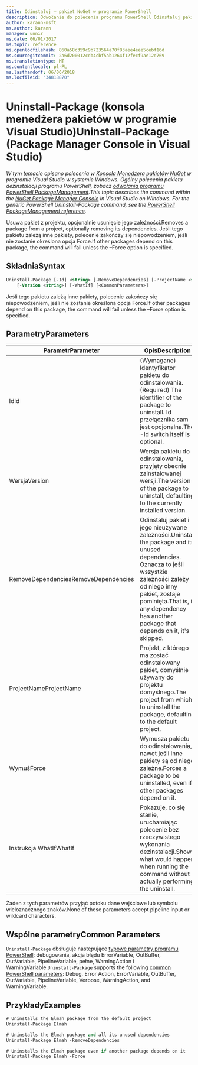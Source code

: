 ```yaml
---
title: Odinstaluj — pakiet NuGet w programie PowerShell
description: Odwołanie do polecenia programu PowerShell Odinstaluj pakiet w konsoli Menedżera pakietów NuGet w programie Visual Studio.
author: karann-msft
ms.author: karann
manager: unnir
ms.date: 06/01/2017
ms.topic: reference
ms.openlocfilehash: 860a58c359c9b723564a70f83aee4eee5cebf16d
ms.sourcegitcommit: 2a6d200012cdb4cbf5ab1264f12fecf9ae12d769
ms.translationtype: MT
ms.contentlocale: pl-PL
ms.lasthandoff: 06/06/2018
ms.locfileid: "34818870"
---
```

# <a name="uninstall-package-package-manager-console-in-visual-studio"></a><span data-ttu-id="3cf5a-103">Uninstall-Package (konsola menedżera pakietów w programie Visual Studio)</span><span class="sxs-lookup"><span data-stu-id="3cf5a-103">Uninstall-Package (Package Manager Console in Visual Studio)</span></span>

<span data-ttu-id="3cf5a-104">*W tym temacie opisano polecenia w [Konsola Menedżera pakietów NuGet](package-manager-console.md) w programie Visual Studio w systemie Windows. Ogólny polecenia pakietu dezinstalacji programu PowerShell, zobacz [odwołania programu PowerShell PackageManagement](/powershell/module/packagemanagement/?view=powershell-6).*</span><span class="sxs-lookup"><span data-stu-id="3cf5a-104">*This topic describes the command within the [NuGet Package Manager Console](package-manager-console.md) in Visual Studio on Windows. For the generic PowerShell Uninstall-Package command, see the [PowerShell PackageManagement reference](/powershell/module/packagemanagement/?view=powershell-6).*</span></span>

<span data-ttu-id="3cf5a-105">Usuwa pakiet z projektu, opcjonalnie usunięcie jego zależności.</span><span class="sxs-lookup"><span data-stu-id="3cf5a-105">Removes a package from a project, optionally removing its dependencies.</span></span> <span data-ttu-id="3cf5a-106">Jeśli tego pakietu zależą inne pakiety, polecenie zakończy się niepowodzeniem, jeśli nie zostanie określona opcja Force.</span><span class="sxs-lookup"><span data-stu-id="3cf5a-106">If other packages depend on this package, the command will fail unless the –Force option is specified.</span></span>

## <a name="syntax"></a><span data-ttu-id="3cf5a-107">Składnia</span><span class="sxs-lookup"><span data-stu-id="3cf5a-107">Syntax</span></span>

```ps
Uninstall-Package [-Id] <string> [-RemoveDependencies] [-ProjectName <string>] [-Force]
    [-Version <string>] [-WhatIf] [<CommonParameters>]
```

<span data-ttu-id="3cf5a-108">Jeśli tego pakietu zależą inne pakiety, polecenie zakończy się niepowodzeniem, jeśli nie zostanie określona opcja Force.</span><span class="sxs-lookup"><span data-stu-id="3cf5a-108">If other packages depend on this package, the command will fail unless the –Force option is specified.</span></span>

## <a name="parameters"></a><span data-ttu-id="3cf5a-109">Parametry</span><span class="sxs-lookup"><span data-stu-id="3cf5a-109">Parameters</span></span>

| <span data-ttu-id="3cf5a-110">Parametr</span><span class="sxs-lookup"><span data-stu-id="3cf5a-110">Parameter</span></span> | <span data-ttu-id="3cf5a-111">Opis</span><span class="sxs-lookup"><span data-stu-id="3cf5a-111">Description</span></span> |
| --- | --- |
| <span data-ttu-id="3cf5a-112">Id</span><span class="sxs-lookup"><span data-stu-id="3cf5a-112">Id</span></span> | <span data-ttu-id="3cf5a-113">(Wymagane) Identyfikator pakietu do odinstalowania.</span><span class="sxs-lookup"><span data-stu-id="3cf5a-113">(Required) The identifier of the package to uninstall.</span></span> <span data-ttu-id="3cf5a-114">Id przełącznika sam jest opcjonalna.</span><span class="sxs-lookup"><span data-stu-id="3cf5a-114">The -Id switch itself is optional.</span></span> |
| <span data-ttu-id="3cf5a-115">Wersja</span><span class="sxs-lookup"><span data-stu-id="3cf5a-115">Version</span></span> | <span data-ttu-id="3cf5a-116">Wersja pakietu do odinstalowania, przyjęty obecnie zainstalowanej wersji.</span><span class="sxs-lookup"><span data-stu-id="3cf5a-116">The version of the package to uninstall, defaulting to the currently installed version.</span></span> |
| <span data-ttu-id="3cf5a-117">RemoveDependencies</span><span class="sxs-lookup"><span data-stu-id="3cf5a-117">RemoveDependencies</span></span> | <span data-ttu-id="3cf5a-118">Odinstaluj pakiet i jego nieużywane zależności.</span><span class="sxs-lookup"><span data-stu-id="3cf5a-118">Uninstall the package and its unused dependencies.</span></span> <span data-ttu-id="3cf5a-119">Oznacza to jeśli wszystkie zależności zależy od niego inny pakiet, zostaje pominięta.</span><span class="sxs-lookup"><span data-stu-id="3cf5a-119">That is, if any dependency has another package that depends on it, it's skipped.</span></span> |
| <span data-ttu-id="3cf5a-120">ProjectName</span><span class="sxs-lookup"><span data-stu-id="3cf5a-120">ProjectName</span></span> | <span data-ttu-id="3cf5a-121">Projekt, z którego ma zostać odinstalowany pakiet, domyślnie używany do projektu domyślnego.</span><span class="sxs-lookup"><span data-stu-id="3cf5a-121">The project from which to uninstall the package, defaulting to the default project.</span></span> |
| <span data-ttu-id="3cf5a-122">Wymuś</span><span class="sxs-lookup"><span data-stu-id="3cf5a-122">Force</span></span> | <span data-ttu-id="3cf5a-123">Wymusza pakietu do odinstalowania, nawet jeśli inne pakiety są od niego zależne.</span><span class="sxs-lookup"><span data-stu-id="3cf5a-123">Forces a package to be uninstalled, even if other packages depend on it.</span></span> |
| <span data-ttu-id="3cf5a-124">Instrukcja WhatIf</span><span class="sxs-lookup"><span data-stu-id="3cf5a-124">WhatIf</span></span> | <span data-ttu-id="3cf5a-125">Pokazuje, co się stanie, uruchamiając polecenie bez rzeczywistego wykonania dezinstalacji.</span><span class="sxs-lookup"><span data-stu-id="3cf5a-125">Shows what would happen when running the command without actually performing the uninstall.</span></span> |

<span data-ttu-id="3cf5a-126">Żaden z tych parametrów przyjąć potoku dane wejściowe lub symbolu wieloznacznego znaków.</span><span class="sxs-lookup"><span data-stu-id="3cf5a-126">None of these parameters accept pipeline input or wildcard characters.</span></span>

## <a name="common-parameters"></a><span data-ttu-id="3cf5a-127">Wspólne parametry</span><span class="sxs-lookup"><span data-stu-id="3cf5a-127">Common Parameters</span></span>

<span data-ttu-id="3cf5a-128">`Uninstall-Package` obsługuje następujące [typowe parametry programu PowerShell](http://go.microsoft.com/fwlink/?LinkID=113216): debugowania, akcja błędu ErrorVariable, OutBuffer, OutVariable, PipelineVariable, pełne, WarningAction i WarningVariable.</span><span class="sxs-lookup"><span data-stu-id="3cf5a-128">`Uninstall-Package` supports the following [common PowerShell parameters](http://go.microsoft.com/fwlink/?LinkID=113216): Debug, Error Action, ErrorVariable, OutBuffer, OutVariable, PipelineVariable, Verbose, WarningAction, and WarningVariable.</span></span>

## <a name="examples"></a><span data-ttu-id="3cf5a-129">Przykłady</span><span class="sxs-lookup"><span data-stu-id="3cf5a-129">Examples</span></span>

```ps
# Uninstalls the Elmah package from the default project
Uninstall-Package Elmah

# Uninstalls the Elmah package and all its unused dependencies
Uninstall-Package Elmah -RemoveDependencies 

# Uninstalls the Elmah package even if another package depends on it
Uninstall-Package Elmah -Force
```
